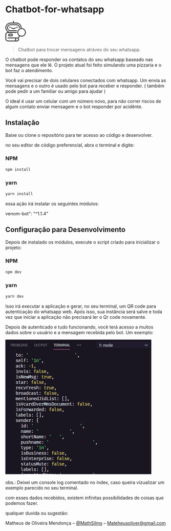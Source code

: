 # Chatbot-for-whatsapp             

![](./bot.png)                                     

> Chatbot para trocar mensagens atráves do seu whatsapp.

O chatbot pode responder os contatos do seu whatsapp baseado nas mensagens que ele lê. O projeto atual foi feito simulando uma pizzaria e o bot faz o atendimento. 

Você vai precisar de dois celulares conectados com whatsapp. Um envia as mensagens e o outro é usado pelo bot para receber e responder. ( também pode pedir a um familiar ou amigo para ajudar ) 

O ideal é usar um celular com um número novo, para não correr riscos de algum contato enviar mensagem e o bot responder por acidênte. 


## Instalação

Baixe ou clone o repositório para ter acesso ao código e desenvolver.

no seu editor de código preferencial, abra o terminal e digite:

### NPM

```sh
npm install
```

### yarn

```sh
yarn install
```

essa ação irá instalar os seguintes módulos:

venom-bot": "^1.1.4"

## Configuração para Desenvolvimento

Depois de instalado os módulos, execute o script criado para inicializar o projeto: 

### NPM

```sh
npm dev
```
### yarn

```sh
yarn dev
```

Isso irá executar a aplicação e gerar, no seu terminal, um QR code para autenticação do whatsapp web. Após isso, sua instância será salve e toda vez que iniciar a aplicação não precisará ler o Qr code novamente.

Depois de autenticado e tudo funcionando, você terá acesso a muitos dados sobre o usuário e a mensagem recebida pelo bot. Um exemplo:

![](./objeto.png) 

obs.: Deixei um console log comentado no index, caso queira vizualizar um exemplo parecido no seu terminal.

com esses dados recebidos, existem infinitas possibilidades de coisas que podemos fazer.

qualquer duvida ou sugestão:


Matheus de Oliveira Mendonça – [@MathSilms](https://www.linkedin.com/in/mathsilms/) – Mateheusoliver@gmail.com